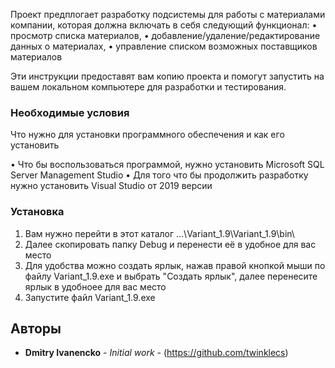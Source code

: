 Проект предплогает разработку подсистемы для работы с материалами компании, которая 
должна включать в себя следующий функционал:
• просмотр списка материалов,
• добавление/удаление/редактирование данных о материалах,
• управление списком возможных поставщиков материалов

Эти инструкции предоставят вам копию проекта и помогут запустить на вашем локальном компьютере для разработки и тестирования.

### Необходимые условия

Что нужно для установки программного обеспечения и как его установить

• Что бы воспользоваться программой, нужно установить Microsoft SQL Server Management Studio
• Для того что бы продолжить разработку нужно установить Visual Studio от 2019 версии

### Установка

1) Вам нужно перейти в этот каталог ...\Variant_1.9\Variant_1.9\bin\
2) Далее скопировать папку Debug и перенести её в удобное для вас место
3) Для удобства можно создать ярлык, нажав правой кнопкой мыши по файлу Variant_1.9.exe и выбрать "Создать ярлык", 
далее перенесите ярлык в удобноее для вас место
4) Запустите файл Variant_1.9.exe

## Авторы

* **Dmitry Ivanencko** - *Initial work* - (https://github.com/twinklecs)